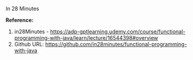 In 28 Minutes

**Reference:** 
1. in28Minutes - https://adp-gptlearning.udemy.com/course/functional-programming-with-java/learn/lecture/16544398#overview
2. Github URL: https://github.com/in28minutes/functional-programming-with-java

